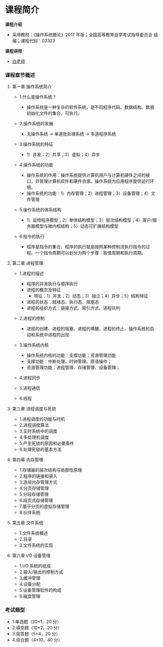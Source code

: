 # 课程简介

**课程介绍**

- 采用教材：《操作系统概论》2017 年版；全国高等教育自学考试指导委员会 组编；课程代码：02323

**课程讲师**

- [白老师](https://csse.szu.edu.cn/pages/user/index?id=1214)

### 课程章节概述

1. 第一章 操作系统简介

   - 1.什么是操作系统？

     - 操作系统是一种复杂的软件系统，是不同程序代码、数据结构、数据初始化文件的集合，可执行。

   - 2.操作系统的发展

     - 无操作系统 -> 单道批处理系统 -> 多道程序系统

   - 3.操作系统的特征

     - 1）并发；2）共享；3）虚拟；4）异步

   - 4.操作系统的功能

     - 操作系统的作用：操作系统提供计算机用户与计算机硬件之间的接口，并管理计算机软件和硬件资源。操作系统为应用程序提供运行环境。
     - 操作系统的功能：1）内存管理；2）进程管理；3）设备管理；4）文件管理

   - 5.操作系统的体系结构

     - 1）监控程序模型；2）单体结构模型；3）层次结构模型；4）客户/服务器模型与微内核结构；5）动态可扩展结构模型

   - 6.指令的执行
     - 程序是指令的集合，程序的执行就是按照某种控制流执行指令的过程。一个指令周期可以划分为两个步骤：取值周期和执行周期。

2. 第二章 进程管理

   - 1.进程的描述

     - 程序的并发执行与顺序执行
     - 进程的概念及特征
       - 特征：1）并发；2）动态；3）独立；4）异步；5）结构特征
     - 进程的状态：就绪态、执行态、阻塞态
     - 进程的组织方式：链接方式、索引方式、进程队列

   - 2.进程的控制

     - 进程的创建、进程的阻塞、进程的唤醒、进程的终止、操作系统的启动和系统中进程的出现

   - 3.操作系统内核

     - 操作系统内核的功能：支撑功能；资源管理功能
     - 支撑功能：中断处理、时钟管理、原语操作；
     - 资源管理功能：进程管理、存储管理、设备管理；

   - 4.进程同步
   - 5.进程通信
   - 6.线程

3. 第三章 进程调度与死锁
   - 1.进程调度的功能与时机
   - 2.进程调度算法
   - 3.实时系统中的调度
   - 4.多处理机调度
   - 5.产生死锁的原因和必要条件
   - 6.处理死锁的基本方法
4. 第四章 内存管理
   - 1.存储器的层次结构与局部性原理
   - 2.程序的链接和装入
   - 3.连续内存管理方式
   - 4.分页存储管理
   - 5.分段存储管理
   - 6.段页式存储管理
   - 7.基于分页的虚拟存储管理
   - 8.伙伴系统
5. 第五章 文件系统
   - 1.文件系统概述
   - 2.目录
   - 3.文件系统的实现
6. 第六章 I/O 设备管理
   - 1.I/O 系统的组成
   - 2.输入/输出的控制方式
   - 3.缓冲管理
   - 4.设备分配
   - 5.设备管理软件的构成
   - 6.磁盘管理

### 考试题型

- 1.单选题（20\*1，20 分）
- 2.填空题（10\*2，20 分）
- 3.简答题（5\*4，20 分）
- 4.综合题（4\*10，40 分）
